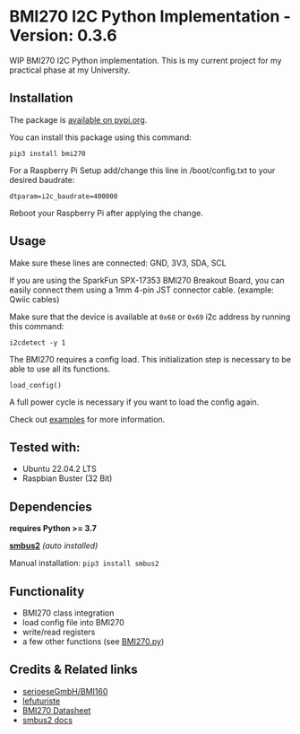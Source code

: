 # BMI270 I2C Python Implementation - Version: 0.3.6

WIP BMI270 I2C Python implementation. This is my current project for my practical phase at my University.

## Installation
The package is [available on pypi.org](https://pypi.org/project/bmi270).

You can install this package using this command:

`pip3 install bmi270`

For a Raspberry Pi Setup add/change this line in /boot/config.txt to your desired baudrate:

`dtparam=i2c_baudrate=400000`

Reboot your Raspberry Pi after applying the change.

## Usage
Make sure these lines are connected: GND, 3V3, SDA, SCL

If you are using the SparkFun SPX-17353 BMI270 Breakout Board, you can easily connect them using a 1mm 4-pin JST connector cable. (example: Qwiic cables)

Make sure that the device is available at `0x68` or `0x69` i2c address by running this command:

`i2cdetect -y 1`

The BMI270 requires a config load. This initialization step is necessary to be able to use all its functions.

`load_config()`

A full power cycle is necessary if you want to load the config again.

Check out [examples](https://github.com/CoRoLab-Berlin/bmi270_python/tree/main/examples) for more information.

## Tested with:
- Ubuntu 22.04.2 LTS
- Raspbian Buster (32 Bit)

## Dependencies

**requires Python >= 3.7**

**[smbus2](https://github.com/kplindegaard/smbus2)** *(auto installed)*

Manual installation:
`pip3 install smbus2`

## Functionality

- BMI270 class integration
- load config file into BMI270
- write/read registers
- a few other functions (see [BMI270.py](https://github.com/CoRoLab-Berlin/bmi270_python/blob/main/src/bmi270/BMI270.py))

## Credits & Related links

- [serioeseGmbH/BMI160](https://github.com/serioeseGmbH/BMI160)
- [lefuturiste](https://github.com/lefuturiste/BMI160-i2c)
- [BMI270 Datasheet](https://www.bosch-sensortec.com/media/boschsensortec/downloads/datasheets/bst-bmi270-ds000.pdf)
- [smbus2 docs](https://smbus2.readthedocs.io/en/latest/)
